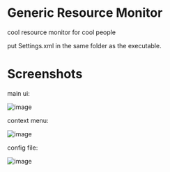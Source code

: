 # Generic Resource Monitor
cool resource monitor for cool people

put Settings.xml in the same folder as the executable.

# Screenshots
main ui:

![image](https://user-images.githubusercontent.com/72918515/113488736-2f8ad400-9503-11eb-93c2-fb50b5766afe.png)

context menu:

![image](https://user-images.githubusercontent.com/72918515/113488732-2863c600-9503-11eb-9ee6-f89785ae76e0.png)

config file:

![image](https://user-images.githubusercontent.com/72918515/113488740-36194b80-9503-11eb-9969-78fc6a999da1.png)
